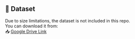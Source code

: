 ## 📂 Dataset  
Due to size limitations, the dataset is not included in this repo.  
You can download it from:  
📥 [Google Drive Link](https://drive.google.com/drive/folders/1Ww0XJWtksKSC7LgxizHWRG5SEZzrxypT?usp=drive_link)  

